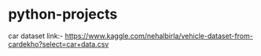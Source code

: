 # python-projects

car dataset link:- https://www.kaggle.com/nehalbirla/vehicle-dataset-from-cardekho?select=car+data.csv

